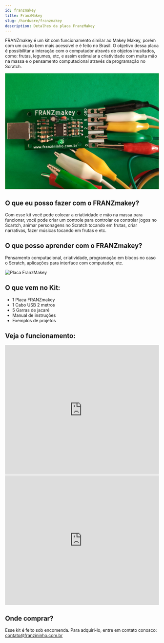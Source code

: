 ```yaml
---
id: franzmakey
title: FranzMakey
slug: /hardware/franzmakey
description: Detalhes da placa FranzMakey
---
```


FRANZmakey é um kit com funcionamento similar ao Makey Makey, porém com um custo bem mais acessível e é feito no Brasil. O objetivo dessa placa é possibilitar a interação com o computador através de objetos inusitados, como: frutas, legumes, etc, e assim estimular a criatividade com muita mão na massa e o pensamento computacional através da programação no Scratch.

![Placa FranzMakey](img/kit-FranzMakey.jpeg)

## O que eu posso fazer com o FRANZmakey?

Com esse kit você pode colocar a criatividade e mão na massa para funcionar, você pode criar um controle para controlar os controlar jogos no Scartch, animar personagens no Scratch tocando em frutas, criar narrativas, fazer músicas tocando em frutas e etc.

## O que posso aprender com o FRANZmakey?

Pensamento computacional, criatividade, programação em blocos no caso o Scratch, aplicações para interface com computador, etc.

![Placa FranzMakey](img/kit-franzmakey-frutas.JPG)

## O que vem no Kit:

- 1 Placa FRANZmakey
- 1 Cabo USB 2 metros
- 5 Garras de jacaré
- Manual de instruções
- Exemplos de projetos

## Veja o funcionamento:

<iframe width="100%" height="422" src="https://www.youtube.com/embed/1Ef_uA7mybc" title="YouTube video player" frameborder="0" allow="accelerometer; autoplay; clipboard-write; encrypted-media; gyroscope; picture-in-picture" allowfullscreen></iframe>

<iframe width="100%" height="422" src="https://www.youtube.com/embed/KfDgfVB0vzc" title="YouTube video player" frameborder="0" allow="accelerometer; autoplay; clipboard-write; encrypted-media; gyroscope; picture-in-picture" allowfullscreen></iframe>

## Onde comprar?

Esse kit é feito sob encomenda. Para adquiri-lo, entre em contato conosco: [contato@franzininho.com.br﻿](mailto:contato@franzininho.com.br)
